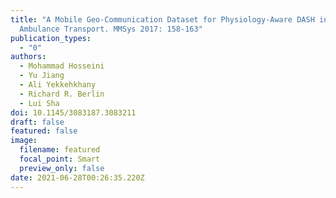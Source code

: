 ```yaml
---
title: "A Mobile Geo-Communication Dataset for Physiology-Aware DASH in Rural
  Ambulance Transport. MMSys 2017: 158-163"
publication_types:
  - "0"
authors:
  - Mohammad Hosseini
  - Yu Jiang
  - Ali Yekkehkhany
  - Richard R. Berlin
  - Lui Sha
doi: 10.1145/3083187.3083211
draft: false
featured: false
image:
  filename: featured
  focal_point: Smart
  preview_only: false
date: 2021-06-28T00:26:35.220Z
---
```

